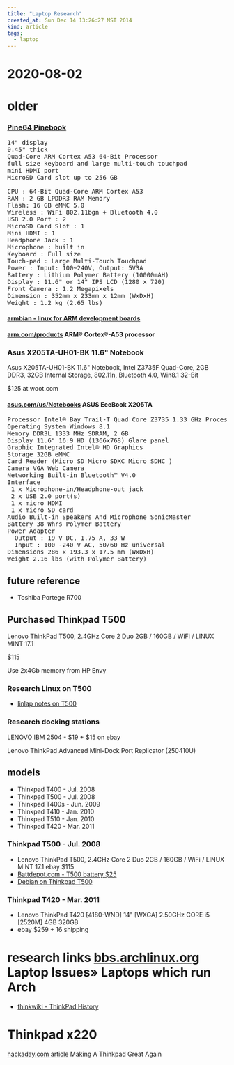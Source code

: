 ```yaml
---
title: "Laptop Research"
created_at: Sun Dec 14 13:26:27 MST 2014
kind: article
tags:
  - laptop
---
```


<h1>2020-08-02</h1>

<h1>older</h1>
<h3><a href="https://www.pine64.org/?page_id=3707" target="_blank">Pine64 Pinebook</a></h3>

<pre>
14" display
0.45" thick
Quad-Core ARM Cortex A53 64-Bit Processor
full size keyboard and large multi-touch touchpad
mini HDMI port
MicroSD Card slot up to 256 GB

CPU : 64-Bit Quad-Core ARM Cortex A53
RAM : 2 GB LPDDR3 RAM Memory
Flash: 16 GB eMMC 5.0
Wireless : WiFi 802.11bgn + Bluetooth 4.0
USB 2.0 Port : 2
MicroSD Card Slot : 1
Mini HDMI : 1
Headphone Jack : 1
Microphone : built in
Keyboard : Full size
Touch-pad : Large Multi-Touch Touchpad
Power : Input: 100~240V, Output: 5V3A
Battery : Lithium Polymer Battery (10000mAH)
Display : 11.6" or 14" IPS LCD (1280 x 720)
Front Camera : 1.2 Megapixels
Dimension : 352mm x 233mm x 12mm (WxDxH)
Weight : 1.2 kg (2.65 lbs) 
</pre>

<h4>
  <a href="http://www.armbian.com/" target="_blank">armbian - linux for ARM development boards</a>
</h4>

<h4>
  <a href="https://www.arm.com/products/processors/cortex-a/cortex-a53-processor.php" target="_blank">arm.com/products</a>
  ARM® Cortex®-A53 processor
</h4>

<h3>Asus X205TA-UH01-BK 11.6" Notebook</h3>

Asus X205TA-UH01-BK 11.6" Notebook, Intel Z3735F Quad-Core, 2GB DDR3, 32GB Internal Storage, 802.11n, Bluetooth 4.0, Win8.1 32-Bit

$125 at woot.com

<h4>
  <a href="https://www.asus.com/us/Notebooks/ASUS_EeeBook_X205TA/" target="_blank">asus.com/us/Notebooks</a>
  ASUS EeeBook X205TA
</h4>

<pre>
Processor Intel® Bay Trail-T Quad Core Z3735 1.33 GHz Processor
Operating System Windows 8.1
Memory DDR3L 1333 MHz SDRAM, 2 GB
Display 11.6" 16:9 HD (1366x768) Glare panel
Graphic Integrated Intel® HD Graphics
Storage 32GB eMMC
Card Reader (Micro SD Micro SDXC Micro SDHC )
Camera VGA Web Camera
Networking Built-in Bluetooth™ V4.0
Interface
 1 x Microphone-in/Headphone-out jack
 2 x USB 2.0 port(s)
 1 x micro HDMI
 1 x micro SD card
Audio Built-in Speakers And Microphone SonicMaster
Battery 38 Whrs Polymer Battery
Power Adapter
  Output : 19 V DC, 1.75 A, 33 W
  Input : 100 -240 V AC, 50/60 Hz universal
Dimensions 286 x 193.3 x 17.5 mm (WxDxH)
Weight 2.16 lbs (with Polymer Battery) 
</pre>


## future reference

* Toshiba Portege R700

## Purchased Thinkpad T500

Lenovo ThinkPad T500, 2.4GHz Core 2 Duo 2GB / 160GB / WiFi / LINUX MINT 17.1

$115

Use 2x4Gb memory from HP Envy

### Research Linux on T500

* [linlap notes on T500](http://www.linlap.com/lenovo_thinkpad_t500)


### Research docking stations

LENOVO IBM 2504 - $19 + $15 on ebay

Lenovo ThinkPad Advanced Mini-Dock Port Replicator (250410U)

## models

* Thinkpad T400 - Jul. 2008
* Thinkpad T500 - Jul. 2008
* Thinkpad T400s - Jun. 2009
* Thinkpad T410 - Jan. 2010
* Thinkpad T510 - Jan. 2010
* Thinkpad T420 - Mar. 2011

### Thinkpad T500 - Jul. 2008

* Lenovo ThinkPad T500, 2.4GHz Core 2 Duo 2GB / 160GB / WiFi / LINUX MINT 17.1
ebay $115
* [Battdepot.com - T500 battery $25](http://www.battdepot.com/us/opn/notebook+battery/ibm/40Y6797/LIB200.aspx)
* [Debian on Thinkpad T500](https://wiki.debian.org/InstallingDebianOn/Thinkpad/T500)



### Thinkpad T420 - Mar. 2011

* Lenovo ThinkPad T420 [4180-WND] 14" [WXGA] 2.50GHz CORE i5 [2520M] 4GB 320GB
* ebay $259 + 16 shipping

<h1>research links</h1.

<h2>
  <a href="https://bbs.archlinux.org/viewtopic.php?id=22816" target="_blank">bbs.archlinux.org</a>
Laptop Issues» Laptops which run Arch
</h2>

* [thinkwiki - ThinkPad History](http://www.thinkwiki.org/wiki/ThinkPad_History)

# Thinkpad x220

<a href="http://hackaday.com/2016/08/26/making-a-thinkpad-great-again/" target="_blank">hackaday.com article</a>
Making A Thinkpad Great Again

<!--
html boilerplate fragments
<a href="" target="_blank"></a>
<a name=""></a>
<img src="" width="400px">
<ul>
  <li></li>
  <li><a href="" target="_blank"></a></li>
</ul>
<pre>
</pre>
<p style="margin-bottom: 2em;"></p>
<hr style="border: 0; height: 3px; background: #333; background-image: linear-gradient(to right, #ccc, #333, #ccc);">
<pre><code>
</code></pre>
<math xmlns='http://www.w3.org/1998/Math/MathML' display='block'>
</math>
:-->
